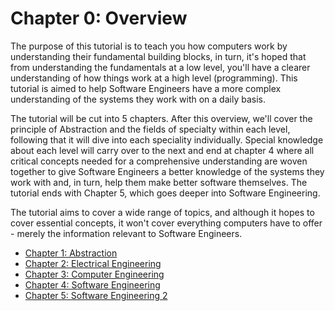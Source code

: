 # Chapter 0: Overview

The purpose of this tutorial is to teach you how computers work by understanding their fundamental building blocks, in turn, it's hoped that from understanding the fundamentals at a low level, you'll have a clearer understanding of how things work at a high level (programming). This tutorial is aimed to help Software Engineers have a more complex understanding of the systems they work with on a daily basis.

The tutorial will be cut into 5 chapters. After this overview, we'll cover the principle of Abstraction and the fields of specialty within each level, following that it will dive into each speciality individually. Special knowledge about each level will carry over to the next and end at chapter 4 where all critical concepts needed for a comprehensive understanding are woven together to give Software Engineers a better knowledge of the systems they work with and, in turn, help them make better software themselves. The tutorial ends with Chapter 5, which goes deeper into Software Engineering.

The tutorial aims to cover a wide range of topics, and although it hopes to cover essential concepts, it won't cover everything computers have to offer - merely the information relevant to Software Engineers.

* [Chapter 1: Abstraction](https://github.com/joehawkens/computing/blob/main/CHAPTER-1.md)
* [Chapter 2: Electrical Engineering](https://github.com/joehawkens/computing/blob/main/CHAPTER-2.md)
* [Chapter 3: Computer Engineering](https://github.com/joehawkens/computing/blob/main/CHAPTER-3.md)
* [Chapter 4: Software Engineering](https://github.com/joehawkens/computing/blob/main/CHAPTER-4.md)
* [Chapter 5: Software Engineering 2](https://github.com/joehawkens/computing/blob/main/CHAPTER-5.md)
